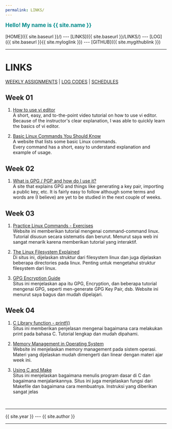 ```yaml
---
permalink: LINKS/
---
```

<span style="color:darkCyan; font-weight:bold; font-size:larger;">Hello! My name is {{ site.name }}</span>
<br><br>
[HOME]({{ site.baseurl }}/) ---
[LINKS]({{ site.baseurl }}/LINKS/) ---
[LOG]({{ site.baseurl }}{{ site.myloglink }}) ---
[GITHUB]({{ site.mygithublink }})
<br>
<hr>

# LINKS

[WEEKLY ASSIGNMENTS](https://osp4diss.vlsm.org/AOS.html) | [LOG CODES](https://osp4diss.vlsm.org/ETC/logCodes.txt) | [SCHEDULES](https://os.vlsm.org/#idx02)
## Week 01
1. [How to use vi editor](https://www.youtube.com/watch?v=gVB1oNi8xcE)<br>
A short, easy, and to-the-point video tutorial on how to use vi editor.<br>
Because of the instructor's clear explanation, I was able to quickly learn the basics of vi editor.

2. [Basic Linux Commands You Should Know](https://linuxopsys.com/topics/basic-linux-commands)<br>
A website that lists some basic Linux commands.<br>
Every command has a short, easy to understand explanation and example of usage.

## Week 02

1. [What is GPG / PGP and how do I use it?](https://www.privex.io/articles/what-is-gpg)<br>
A site that explains GPG and things like generating a key pair, importing a public key, etc. It is fairly easy to follow although some terms and words are (I believe) are yet to be studied in the next couple of weeks.

## Week 03

1. [Practice Linux Commands - Exercises](https://labex.io/courses/linux-basic-commands-practice-online)<br>
Website ini memberikan tutorial mengenai command-command linux. Tutorial disusun secara sistematis dan berurut. Menurut saya web ini sangat menarik karena memberikan tutorial yang interaktif.

2. [The Linux Filesystem Explained](https://www.linuxfoundation.org/blog/blog/classic-sysadmin-the-linux-filesystem-explained)<br>
Di situs ini, dijelaskan struktur dari filesystem linux dan juga dijelaskan beberapa directories pada linux. Penting untuk mengetahui struktur filesystem dari linux.

3. [GPG Encryption Guide](https://tutonics.com/2012/11/gpg-encryption-guide-part-1.html)<br>
Situs ini menjelaskan apa itu GPG, Encryption, dan beberapa tutorial mengenai GPG, seperti men-generate GPG Key Pair, dsb. Website ini menurut saya bagus dan mudah dipelajari.<br>

## Week 04

1. [C Library function - printf()](https://www.tutorialspoint.com/c_standard_library/c_function_printf.htm)<br>
Situs ini memberikan penjelasan mengenai bagaimana cara melakukan print pada bahasa C. Tutorial lengkap dan mudah dipahami.<br>

2. [Memory Management in Operating System](https://www.geeksforgeeks.org/memory-management-in-operating-system/)<br>
Website ini menjelaskan memory management pada sistem operasi. Materi yang dijelaskan mudah dimengerti dan linear dengan materi ajar week ini.

3. [Using C and Make](https://w3.cs.jmu.edu/lam2mo/cs240_2015_08/lab01-using_c.html)<br>
Situs ini menjelaskan bagaimana menulis program dasar di C dan bagaimana menjalankannya. Situs ini juga menjelaskan fungsi dari Makefile dan bagaimana cara membuatnya. Instruksi yang diberikan sangat jelas<br>

<br>
<hr>
{{ site.year }} --- {{ site.author }}
<hr>
<br>
